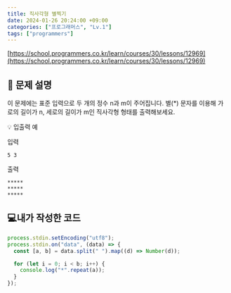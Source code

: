 ```yaml
---
title: 직사각형 별찍기
date: 2024-01-26 20:24:00 +09:00
categories: ["프로그래머스", "Lv.1"]
tags: ["programmers"]
---
```


[https://school.programmers.co.kr/learn/courses/30/lessons/12969](https://school.programmers.co.kr/learn/courses/30/lessons/12969)

## 📔 문제 설명

이 문제에는 표준 입력으로 두 개의 정수 n과 m이 주어집니다.
별(\*) 문자를 이용해 가로의 길이가 n, 세로의 길이가 m인 직사각형 형태를 출력해보세요.

💡 입출력 예

입력

```
5 3
```

출력

```
*****
*****
*****
```

## 💻내가 작성한 코드

```js
process.stdin.setEncoding("utf8");
process.stdin.on("data", (data) => {
  const [a, b] = data.split(" ").map((d) => Number(d));

  for (let i = 0; i < b; i++) {
    console.log("*".repeat(a));
  }
});
```
